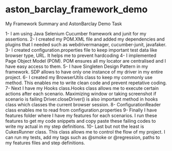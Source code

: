 # aston_barclay_framework_demo

My Framework Summary and AstonBarclay Demo Task

1- I am using Java Selenium Cucumber framework and junit for my assertions. 2- I created my POM.XML file and added my dependencies and plugins that I needed such as webdrivermanager, cucumber-junit, javafaker. 3- I created configuration.properties file to keep important test data like browser type, URL. It helps me to prevent hardcoding 4- I implemented Page Object Model (POM). POM ensures all my locator are centralised and I have easy access to them. 5- I have Singleten Design Pattern in my framework. SDP allows to have only one instance of my driver in my entire project. 6- I created my BrowserUtils class to keep my commonly use method. This enables me to write clean code and prevent repetative coding. 7- Next I have my Hooks class.Hooks class allows me to execute certain actions after each scenario. Maximizing window or taking screenshot if scenario is failing Driver.closeDriver() is also important method in hooks class which classes the current browser session. 8- ConfigurationReader class enables me to read from configuration.properties 9- Finally I have features folder where I have my features for each scenarios. I run these features to get my code snippets and copy paste these failing codes to write my actual in my step definitions. 10- Last but not the least is CukesRunner class. This class allows me to control the flow of my project. I can run my tests, add my tags such as @smoke or @regression, paths to my features files and step definitions.
